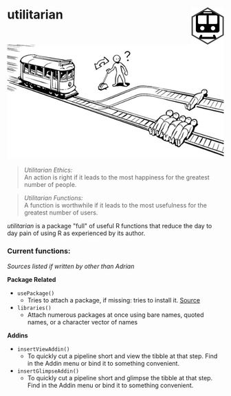 # utilitarian <img src="man/figures/logo.png" align="right" />

![](man/figures/trolley.png "Trolley https://qph.fs.quoracdn.net/main-qimg-3b9c36fceab7d0170fb30e912f145287")

> *Utilitarian Ethics:*  
> An action is right if it leads to the most happiness for the greatest number of people.

> *Utilitarian Functions:*  
> A function is worthwhile if it leads to the most usefulness for the greatest number of users.

_utilitarian_ is a package "full" of useful R functions that reduce the day to day pain of using R as experienced by its author.

### Current functions:

_Sources listed if written by other than Adrian_

**Package Related**  

  * `usePackage()` 
      - Tries to attach a package, if missing: tries to install it. [Source](https://github.com/sussyfuss/usefulScripts)  
  * `libraries()`  
      - Attach numerous packages at once using bare names, quoted names, or a character vector of names  

**Addins**

  * `insertViewAddin()`  
      - To quickly cut a pipeline short and view the tibble at that step. Find in the Addin menu or bind it to something convenient.
  * `insertGlimpseAddin()`  
      - To quickly cut a pipeline short and glimpse the tibble at that step. Find in the Addin menu or bind it to something convenient.
